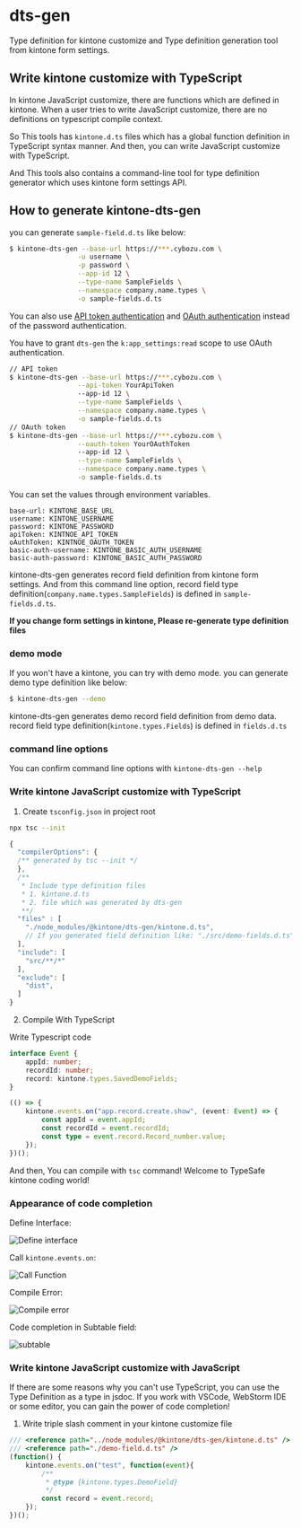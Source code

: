 # dts-gen

Type definition for kintone customize and
Type definition generation tool from kintone form settings.


## Write kintone customize with TypeScript

In kintone JavaScript customize, there are functions which are defined in kintone.
When a user tries to write JavaScript customize, there are no definitions on typescript compile context.

So This tools has `kintone.d.ts` files which has a global function definition in TypeScript syntax manner. And then, you can write JavaScript customize with TypeScript.

And This tools also contains a command-line tool for type definition generator which
uses kintone form settings API.

## How to generate kintone-dts-gen

you can generate `sample-field.d.ts` like below:

```bash
$ kintone-dts-gen --base-url https://***.cybozu.com \
                 -u username \
                 -p password \
                 --app-id 12 \
                 --type-name SampleFields \
                 --namespace company.name.types \
                 -o sample-fields.d.ts
```

You can also use [API token authentication](https://developer.kintone.io/hc/en-us/articles/212495188#APItokenAuth) and [OAuth authentication](https://developer.kintone.io/hc/en-us/articles/360001562353-How-to-add-OAuth-clients) instead of the password authentication.

You have to grant `dts-gen` the `k:app_settings:read` scope to use OAuth authentication.

```bash
// API token
$ kintone-dts-gen --base-url https://***.cybozu.com \
                 --api-token YourApiToken
                 --app-id 12 \
                 --type-name SampleFields \
                 --namespace company.name.types \
                 -o sample-fields.d.ts
// OAuth token
$ kintone-dts-gen --base-url https://***.cybozu.com \
                 --oauth-token YourOAuthToken
                 --app-id 12 \
                 --type-name SampleFields \
                 --namespace company.name.types \
                 -o sample-fields.d.ts
```


You can set the values through environment variables.

```
base-url: KINTONE_BASE_URL
username: KINTONE_USERNAME
password: KINTONE_PASSWORD
apiToken: KINTNOE_API_TOKEN
oAuthToken: KINTNOE_OAUTH_TOKEN
basic-auth-username: KINTONE_BASIC_AUTH_USERNAME
basic-auth-password: KINTONE_BASIC_AUTH_PASSWORD
```

kintone-dts-gen generates record field definition from kintone form settings.
And from this command line option, record field type definition(`company.name.types.SampleFields`)
is defined in `sample-fields.d.ts`.

**If you change form settings in kintone, Please re-generate type definition files**

### demo mode
If you won't have a kintone, you can try with demo mode.
you can generate demo type definition like below:

```bash
$ kintone-dts-gen --demo
```

kintone-dts-gen generates demo record field definition from demo data.
record field type definition(`kintone.types.Fields`)  is defined in `fields.d.ts`

### command line options
You can confirm command line options with `kintone-dts-gen --help`

### Write kintone JavaScript customize with TypeScript

1. Create `tsconfig.json` in project root

```bash
npx tsc --init
```

```javascript
{
  "compilerOptions": {
  /** generated by tsc --init */
  },
  /**
   * Include type definition files
   * 1. kintone.d.ts
   * 2. file which was generated by dts-gen
   **/
  "files" : [
    "./node_modules/@kintone/dts-gen/kintone.d.ts",
    // If you generated field definition like: "./src/demo-fields.d.ts"
  ],
  "include": [
    "src/**/*"
  ],
  "exclude": [
    "dist",
  ]
}
```

2. Compile With TypeScript

Write Typescript code

```typescript
interface Event {
    appId: number;
    recordId: number;
    record: kintone.types.SavedDemoFields;
}

(() => {
    kintone.events.on("app.record.create.show", (event: Event) => {
        const appId = event.appId;
        const recordId = event.recordId;
        const type = event.record.Record_number.value;
    });
})();
```

And then, You can compile with `tsc` command!
Welcome to TypeSafe kintone coding world!

### Appearance of code completion

Define Interface:

![Define interface](typescript-interface.gif)

Call `kintone.events.on`:

![Call Function](call-function.gif)

Compile Error:

![Compile error](compile-error.gif)

Code completion in Subtable field: 

![subtable](subtable.gif)

### Write kintone JavaScript customize with JavaScript

If there are some reasons why you can't use TypeScript, you can use the Type Definition as a type in jsdoc.
If you work with VSCode, WebStorm IDE or some editor, you can gain the power of code completion!

1. Write triple slash comment in your kintone customize file
```javascript
/// <reference path="../node_modules/@kintone/dts-gen/kintone.d.ts" />
/// <reference path="./demo-field.d.ts" />
(function() {
    kintone.events.on("test", function(event){
        /**
         * @type {kintone.types.DemoField}
         */
        const record = event.record;
    });
})();
```
